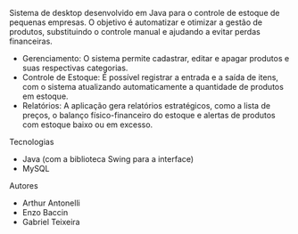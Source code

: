 Sistema de desktop desenvolvido em Java para o controle de estoque de pequenas empresas. O objetivo é automatizar e otimizar a gestão de produtos, substituindo o controle manual e ajudando a evitar perdas financeiras.

* Gerenciamento: O sistema permite cadastrar, editar e apagar produtos e suas respectivas categorias.
* Controle de Estoque: É possível registrar a entrada e a saída de itens, com o sistema atualizando automaticamente a quantidade de produtos em estoque.
* Relatórios: A aplicação gera relatórios estratégicos, como a lista de preços, o balanço físico-financeiro do estoque e alertas de produtos com estoque baixo ou em excesso.

Tecnologias
* Java (com a biblioteca Swing para a interface)
* MySQL

Autores
* Arthur Antonelli
* Enzo Baccin
* Gabriel Teixeira

